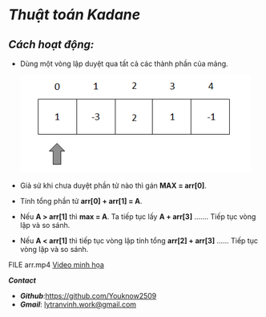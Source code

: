# ___**Thuật toán Kadane**___

## *Cách hoạt động:*
- Dùng một vòng lập duyệt qua tất cả các thành phần của mảng. 

  ![arr](arr.PNG)

- Giả sử khi chưa duyệt phần tử nào thì gán **MAX = arr[0]**. 
- Tính tổng phần tử **arr[0] + arr[1] = A**.
- Nếu **A > arr[1]** thì **max = A**. Ta tiếp tục lấy **A + arr[3]** ....... Tiếp tục vòng lập và so sánh.

- Nếu **A < arr[1]** thì  tiếp tục vòng lập tính tổng  **arr[2] + arr[3]** ...... Tiếp tục vòng lập và so sánh.

 FILE arr.mp4  [Video minh họa](https://cdn.discordapp.com/attachments/1017074667007254630/1017074735793840190/arr.mp4)

___**Contact**___
- ___Github___:<https://github.com/Youknow2509>
- ___Gmail___: <lytranvinh.work@gmail.com>